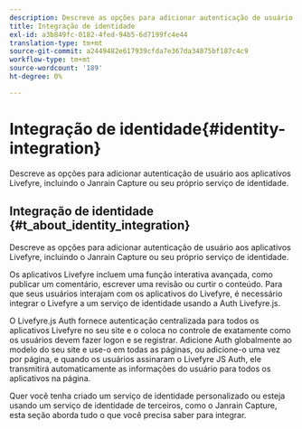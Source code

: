 ```yaml
---
description: Descreve as opções para adicionar autenticação de usuário aos aplicativos Livefyre, incluindo o Janrain Capture ou seu próprio serviço de identidade.
title: Integração de identidade
exl-id: a3b849fc-0182-4fed-94b5-6d7199fc4e44
translation-type: tm+mt
source-git-commit: a2449482e617939cfda7e367da34875bf187c4c9
workflow-type: tm+mt
source-wordcount: '189'
ht-degree: 0%

---
```


# Integração de identidade{#identity-integration}

Descreve as opções para adicionar autenticação de usuário aos aplicativos Livefyre, incluindo o Janrain Capture ou seu próprio serviço de identidade.

## Integração de identidade {#t_about_identity_integration}

Descreve as opções para adicionar autenticação de usuário aos aplicativos Livefyre, incluindo o Janrain Capture ou seu próprio serviço de identidade.

Os aplicativos Livefyre incluem uma função interativa avançada, como publicar um comentário, escrever uma revisão ou curtir o conteúdo. Para que seus usuários interajam com os aplicativos do Livefyre, é necessário integrar o Livefyre a um serviço de identidade usando a Auth Livefyre.js.

O Livefyre.js Auth fornece autenticação centralizada para todos os aplicativos Livefyre no seu site e o coloca no controle de exatamente como os usuários devem fazer logon e se registrar. Adicione Auth globalmente ao modelo do seu site e use-o em todas as páginas, ou adicione-o uma vez por página, e quando os usuários assinaram o Livefyre JS Auth, ele transmitirá automaticamente as informações do usuário para todos os aplicativos na página.

Quer você tenha criado um serviço de identidade personalizado ou esteja usando um serviço de identidade de terceiros, como o Janrain Capture, esta seção aborda tudo o que você precisa saber para integrar.
